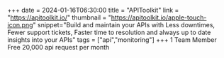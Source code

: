 +++
date = 2024-01-16T06:30:00
title = "APIToolkit"
link = "https://apitoolkit.io/"
thumbnail = "https://apitoolkit.io/apple-touch-icon.png"
snippet="Build and maintain your APIs with Less downtimes, Fewer support tickets, Faster time to resolution and always up to date insights into your APIs"
tags = ["api","monitoring"]
+++
1 Team Member
Free 20,000 api request per month
